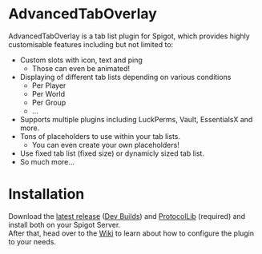 [Dev Builds]: https://ci.codecrafter47.de/job/AdvancedTabOverlay/
[ProtocolLib]: https://www.spigotmc.org/resources/1997/
[Wiki]: https://github.com/CodeCrafter47/AdvancedTabOverlay/wiki
[spigot]: https://www.spigotmc.org/resources/advancedtaboverlay.78905/

# AdvancedTabOverlay
AdvancedTabOverlay is a tab list plugin for Spigot, which provides highly customisable features including but not limited to:
- Custom slots with icon, text and ping
  - Those can even be animated!
- Displaying of different tab lists depending on various conditions
  - Per Player
  - Per World
  - Per Group
  - ...
- Supports multiple plugins including LuckPerms, Vault, EssentialsX and more.
- Tons of placeholders to use within your tab lists.
  - You can even create your own placeholders!
- Use fixed tab list (fixed size) or dynamicly sized tab list.
- So much more...

# Installation
Download the [latest release][spigot] ([Dev Builds]) and [ProtocolLib] (required) and install both on your Spigot Server.  
After that, head over to the [Wiki] to learn about how to configure the plugin to your needs.
